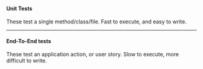 #### Unit Tests

These test a single method/class/file.  Fast to execute, and easy to write.



---

#### End-To-End tests

These test an application action, or user story.  Slow to execute, more difficult to write.